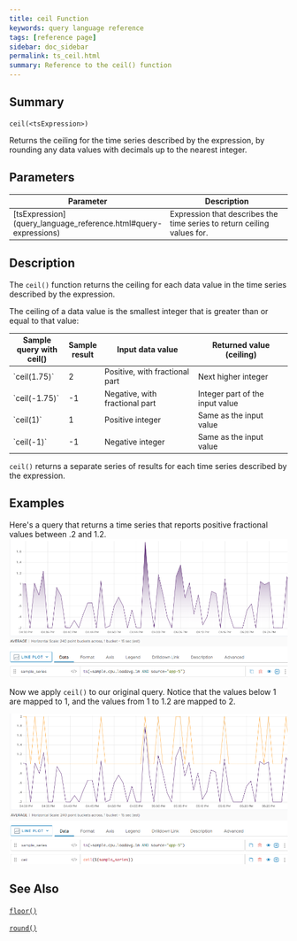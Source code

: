 ```yaml
---
title: ceil Function
keywords: query language reference
tags: [reference page]
sidebar: doc_sidebar
permalink: ts_ceil.html
summary: Reference to the ceil() function
---
```

## Summary
```
ceil(<tsExpression>)
```
Returns the ceiling for the time series described by the expression, by rounding any data values with decimals up to the nearest integer.

## Parameters
<table>
<tbody>
<thead>
<tr><th width="20%">Parameter</th><th width="80%">Description</th></tr>
</thead>
<tr>
<td markdown="span"> [tsExpression](query_language_reference.html#query-expressions)</td>
<td>Expression that describes the time series to return ceiling values for. </td></tr>
</tbody>
</table>


## Description

The `ceil()` function returns the ceiling for each data value in the time series described by the expression. 

The ceiling of a data value is the smallest integer that is greater than or equal to that value:

<table>
<tbody>
<thead>
<tr><th width="20%">Sample query with ceil()</th><th width="10%">Sample result</th><th width="35%">Input data value</th><th width="35%">Returned value (ceiling)</th></tr>
</thead>
<tr><td markdown="span">`ceil(1.75)`</td> <td> 2 </td> <td>Positive, with fractional part</td><td>Next higher integer</td></tr>
<tr><td markdown="span">`ceil(-1.75)`</td><td> -1 </td> <td>Negative, with fractional part</td><td>Integer part of the input value</td></tr>
<tr><td markdown="span">`ceil(1)`</td><td> 1 </td> <td>Positive integer</td><td>Same as the input value</td></tr>
<tr><td markdown="span">`ceil(-1)`</td><td> -1</td> <td>Negative integer</td><td>Same as the input value</td></tr>
</tbody>
</table>

`ceil()` returns a separate series of results for each time series described by the expression.

## Examples

Here's a query that returns a time series that reports positive fractional values between .2 and 1.2. 
![ceil before](images/ts_ceil_before.png)

Now we apply `ceil()` to our original query. Notice that the values below 1 are mapped to 1, and the values from 1 to 1.2 are mapped to 2.
  
![ceil after](images/ts_ceil_after.png)

## See Also

[`floor()`](ts_floor.html)

[`round()`](ts_round.html)
